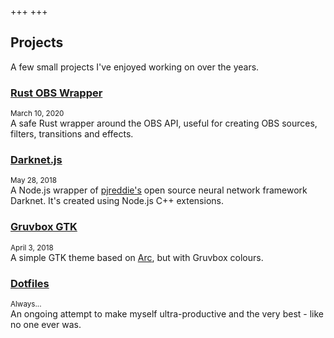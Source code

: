 +++
+++

## Projects

A few small projects I've enjoyed working on over the years.

<div class="post-preview">
  <h3 class="post-title">
    <a href="https://github.com/bennetthardwick/rust-obs-plugins">
    Rust OBS Wrapper
    </a>
  </h3>
  <small>
    March 10, 2020
  </small>
  <div class="summary">
    A safe Rust wrapper around the OBS API, useful for creating OBS sources, filters, transitions and effects.
  </div>
</div>

<div class="post-preview">
  <h3 class="post-title">
    <a href="https://github.com/bennetthardwick/darknet.js">
    Darknet.js
    </a>
  </h3>
  <small>
    May 28, 2018
  </small>
  <div class="summary">
    A Node.js wrapper of <a href="https://pjreddie.com/">pjreddie's</a> open source neural network framework Darknet.
    It's created using Node.js C++ extensions.
  </div>
</div>

<div class="post-preview">
  <h3 class="post-title">
    <a href="https://github.com/bennetthardwick/gruvbox-gtk">
    Gruvbox GTK
    </a>
  </h3>
  <small>
    April 3, 2018
  </small>
  <div class="summary">
    A simple GTK theme based on <a href="https://github.com/horst3180/arc-theme">Arc</a>, but with Gruvbox colours.
  </div>
</div>

<div class="post-preview">
  <h3 class="post-title">
    <a href="https://github.com/bennetthardwick/dotfiles">
    Dotfiles
    </a>
  </h3>
  <small>
    Always...
  </small>
  <div class="summary">
    An ongoing attempt to make myself ultra-productive and the very best - like no one ever was.
  </div>
</div>
